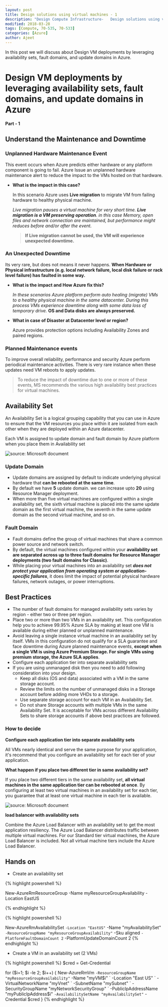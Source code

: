 ```yaml
---
layout: post
title: Design solutions using virtual machines - 1
description: "Design Compute Infrastructure-   Design solutions using virtual machines"
modified: 2018-03-28
tags: [Compute, 70-535, 70-533]
categories: [Azure]
author: Ajeet
---
```

In this post we will discuss about Design VM deployments by leveraging availability sets, fault domains, and update domains in Azure.

<!--more-->

# Design VM deployments by leveraging availability sets, fault domains, and update domains in Azure 

**Part - 1**
## Understand the Maintenance and Downtime

### Unplanned Hardware Maintenance Event

This event occurs when Azure predicts either hardware or any platform component is going to fail.
Azure Issue an unplanned hardware maintenance alert to reduce the impact to the VMs hosted on that hardware.

-   **What is the impact in this case?**

    In this scenario Azure uses **Live migration** to migrate VM from failing hardware to healthy physical machine.

    *Live migration pauses a virtual machine for very short time. **Live migration is a VM preserving operation**. in this case Memory, open files and network connection are maintained, but performance might reduces before and/or after the event.*
    >**If Live migration cannot be used, the VM will experience unexpected downtime.**

### An Unexpected Downtime

Its very rare, but does not means it never happens. **When Hardware or Physical infrastructure (e.g. local network failure, local disk failure or rack level failure) has faulted in some way.**

-   **What is the impact and How Azure fix this?**

    *In these scenarios Azure platform perform auto healing (migrate) VMs to a healthy physical machine in the same datacenter. 
    During this process VMs experience downtime along with some data loss of temporary drive.* 
**OS and Data disks are always preserved.**

-   **What in case of Disaster at Datacenter level or region?**

    Azure provides protection options including Availability Zones and paired regions.

### Planned Maintenance events
To improve overall reliability, performance and security Azure perform periodical maintenance activities. There is very rare instance when these updates need VM reboots to apply updates. 

> To reduce the impact of downtime due to one or more of these events, MS recommends the various high availability best practices for virtual machines.

## Availability Set
An Availability Set is a logical grouping capability that you can use in Azure to ensure that the VM resources you place within it are isolated from each other when they are deployed within an Azure datacenter. 

Each VM  is assigned to update domain and fault domain by Azure platform when you place them in Availability set

![source: Microsoft document](https://docs.microsoft.com/en-us/azure/includes/media/virtual-machines-common-manage-availability/ud-fd-configuration.png)


### Update Domain
-   Update domains are assigned by default to indicate underlying physical hardware that **can be rebooted at the same time**. 
-   By default we have **5** update domain. we can increase upto **20** using Resource Manager deployment.
-   When more than five virtual machines are configured within a single availability set, the sixth virtual machine is placed into the same update domain as the first virtual machine, the seventh in the same update domain as the second virtual machine, and so on. 

### Fault Domain

-   Fault domains define the group of virtual machines that share a common power source and network switch. 
-   By default, the virtual machines configured within your **availability set are separated across up to three fault domains for Resource Manager deployments (two fault domains for Classic)**. 
-   While placing your virtual machines into an availability set ***does not protect your application from operating system or application-specific failures***, it does limit the impact of potential physical hardware failures, network outages, or power interruptions.

## Best Practices 
-   The number of fault domains for managed availability sets varies by region - either two or three per region.
-   Place two or more than two VMs in an availability set. This configuration help you to  achieve  99.95% Azure SLA by making at least one VM is available during either planned or unplanned maintenance.
-   Avoid leaving a single instance virtual machine in an availability set by itself. VMs in this configuration do not qualify for a SLA guarantee and face downtime during Azure planned maintenance events, **except when a single VM is using Azure Premium Storage. For single VMs using premium storage, the Azure SLA applies**.
-   Configure each application tier into separate availability sets
-   If you are using unmanaged disk then you need to add following consideration into your design.
    -   Keep all disks (OS and data) associated with a VM in the same storage account.
    -   Review the limits on the number of unmanaged disks in a Storage account before adding more VHDs to a storage.
    -   Use separate storage account for each VM in an Availability Set. 
    -   Do not share Storage accounts with multiple VMs in the same Availability Set. It is acceptable for VMs across different Availability Sets to share storage accounts if above best practices are followed.

### How to decide 
**Configure each application tier into separate availability sets**

All VMs nearly identical and serve the same purpose for your application, it's recommend that you configure an availability set for each tier of your application.

**What happen if you place two different tier in same availability set?**

If you place two different tiers in the same availability set, **all virtual machines in the same application tier can be rebooted at once**. By configuring at least two virtual machines in an availability set for each tier, you guarantee that at least one virtual machine in each tier is available.

![source: Microsoft document](https://docs.microsoft.com/en-us/azure/includes/media/virtual-machines-common-manage-availability/application-tiers.png)


**load balancer with availability sets**

Combine the Azure Load Balancer with an availability set to get the most application resiliency. The Azure Load Balancer distributes traffic between multiple virtual machines. For our Standard tier virtual machines, the Azure Load Balancer is included. Not all virtual machine tiers include the Azure Load Balancer. 

## Hands on
-   Create an availability set

{% highlight powershell %}

New-AzureRmResourceGroup -Name myResourceGroupAvailability -Location EastUS

{% endhighlight %}

{% highlight powershell %}

New-AzureRmAvailabilitySet `
   -Location "EastUS" `
   -Name "myAvailabilitySet" `
   -ResourceGroupName "myResourceGroupAvailability" `
   -Sku aligned `
   -PlatformFaultDomainCount 2 `
   -PlatformUpdateDomainCount 2
{% endhighlight %}

-   Create a VM in an availability set (2 VMs)

{% highlight powershell %}
   $cred = Get-Credential

   for ($i=1; $i -le 2; $i++)
{
    New-AzureRmVm `
        -ResourceGroupName "myResourceGroupAvailability" `
        -Name "myVM$i" `
        -Location "East US" `
        -VirtualNetworkName "myVnet" `
        -SubnetName "mySubnet" `
        -SecurityGroupName "myNetworkSecurityGroup" `
        -PublicIpAddressName "myPublicIpAddress$i" `
        -AvailabilitySetName "myAvailabilitySet" `
        -Credential $cred
}
{% endhighlight %}